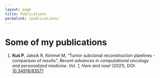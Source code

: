 ```yaml
---
layout: page
title: Publications
permalink: /publications/
---
```


# Some of my publications

1. **Kuś P**, Jaksik R, Kimmel M, “Tumor subclonal reconstruction pipelines - comparison of results”, *Recent advances in computational oncology and personalized medicine. Vol. 1, Here and now!* (2021), DOI: [10.34918/83571](https::/www.dx.doi.org/10.34918/83571)
